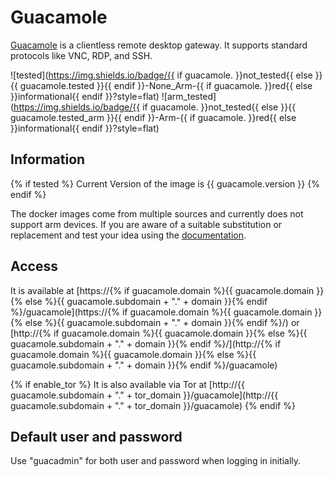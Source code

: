 # Guacamole

[Guacamole](https://guacamole.apache.org) is a clientless remote desktop gateway. It supports standard protocols like VNC, RDP, and SSH.

![tested](https://img.shields.io/badge/{{ if guacamole. }}not_tested{{ else }}{{ guacamole.tested }}{{ endif }}-None_Arm-{{ if guacamole. }}red{{ else }}informational{{ endif }}?style=flat)
![arm_tested](https://img.shields.io/badge/{{ if guacamole. }}not_tested{{ else }}{{ guacamole.tested_arm }}{{ endif }}-Arm-{{ if guacamole. }}red{{ else }}informational{{ endif }}?style=flat)

## Information

{% if tested %}
Current Version of the image is {{ guacamole.version }}
{% endif %}

The docker images come from multiple sources and currently does not support arm devices.
If you are aware of a suitable substitution or replacement and test your idea using the [documentation](../dev/Adding-Services.md).

## Access

It is available at [https://{% if guacamole.domain %}{{ guacamole.domain }}{% else %}{{ guacamole.subdomain + "." + domain }}{% endif %}/guacamole](https://{% if guacamole.domain %}{{ guacamole.domain }}{% else %}{{ guacamole.subdomain + "." + domain }}{% endif %}/) or [http://{% if guacamole.domain %}{{ guacamole.domain }}{% else %}{{ guacamole.subdomain + "." + domain }}{% endif %}/](http://{% if guacamole.domain %}{{ guacamole.domain }}{% else %}{{ guacamole.subdomain + "." + domain }}{% endif %}/guacamole)

{% if enable_tor %}
It is also available via Tor at [http://{{ guacamole.subdomain + "." + tor_domain }}/guacamole](http://{{ guacamole.subdomain + "." + tor_domain }}/guacamole)
{% endif %}

## Default user and password
Use "guacadmin" for both user and password when logging in initially.
